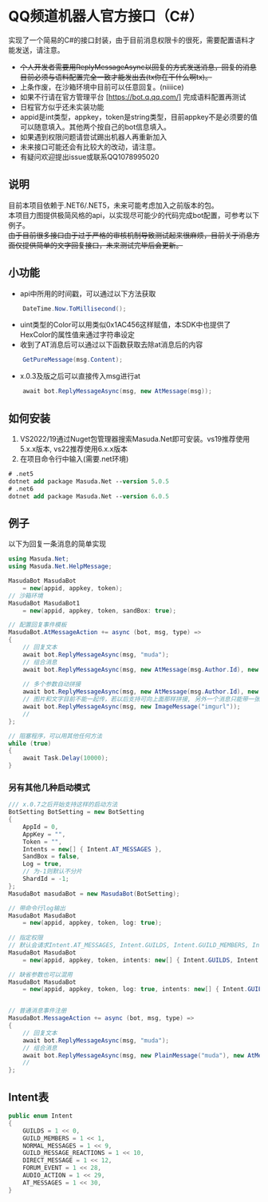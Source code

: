 # QQ频道机器人官方接口（C#）
实现了一个简易的C#的接口封装，由于目前消息权限卡的很死，需要配置语料才能发送，请注意。
- ~~个人开发者需要用ReplyMessageAsync以回复的方式发送消息，回复的消息目前必须与语料配置完全一致才能发出去(tx你在干什么啊tx)。~~
- 上条作废，在沙箱环境中目前可以任意回复。(niiiice)
- 如果不行请在官方管理平台 [https://bot.q.qq.com/] 完成语料配置再测试
- 日程官方似乎还未实装功能
- appid是int类型，appkey，token是string类型，目前appkey不是必须要的值可以随意填入。其他两个按自己的bot信息填入。
- 如果遇到权限问题请尝试踢出机器人再重新加入
- 未来接口可能还会有比较大的改动，请注意。
- 有疑问欢迎提出issue或联系QQ1078995020

## 说明
目前本项目依赖于.NET6/.NET5，未来可能考虑加入之前版本的包。  
本项目力图提供极简风格的api，以实现尽可能少的代码完成bot配置，可参考以下例子。  
~~由于目前很多接口由于过于严格的审核机制导致测试起来很麻烦，目前关于消息方面仅提供简单的文字回复接口，未来测试完毕后会更新。~~

## 小功能
- api中所用的时间戳，可以通过以下方法获取
``` C#
    DateTime.Now.ToMillisecond();
```
- uint类型的Color可以用类似0x1AC456这样赋值，本SDK中也提供了HexColor的属性值来通过字符串设定
- 收到了AT消息后可以通过以下函数获取去除at消息后的内容
``` C#
    GetPureMessage(msg.Content);
```
-  x.0.3及版之后可以直接传入msg进行at
``` C#
    await bot.ReplyMessageAsync(msg, new AtMessage(msg));
```
## 如何安装
1. VS2022/19通过Nuget包管理器搜索Masuda.Net即可安装。vs19推荐使用5.x.x版本, vs22推荐使用6.x.x版本
2. 在项目命令行中输入(需要.net环境)
``` ps
# .net5
dotnet add package Masuda.Net --version 5.0.5
# .net6
dotnet add package Masuda.Net --version 6.0.5
```

## 例子
以下为回复一条消息的简单实现
``` C#
using Masuda.Net;
using Masuda.Net.HelpMessage;

MasudaBot MasudaBot
    = new(appid, appkey, token);
// 沙箱环境
MasudaBot MasudaBot1
    = new(appid, appkey, token, sandBox: true);

// 配置回复事件模板
MasudaBot.AtMessageAction += async (bot, msg, type) => 
{ 
    // 回复文本
    await bot.ReplyMessageAsync(msg, "muda");
    // 组合消息
    await bot.ReplyMessageAsync(msg, new AtMessage(msg.Author.Id), new PlainMessage("muda"));
    
    // 多个参数自动拼接
    await bot.ReplyMessageAsync(msg, new AtMessage(msg.Author.Id), new PlainMessage("muda"), new AtMessage(msg.Author.Id));
    // 图片和文字目前不能一起传，若以后支持可向上面那样拼接, 另外一个消息只能带一张图，传入多个ImageMessage会覆盖
    await bot.ReplyMessageAsync(msg, new ImageMessage("imgurl"));
    //
};

// 阻塞程序，可以用其他任何方法
while (true)
{
    await Task.Delay(10000);
}
```
### 另有其他几种启动模式
``` C#
/// x.0.7之后开始支持这样的启动方法
BotSetting BotSetting = new BotSetting
{
    AppId = 0,
    AppKey = "",
    Token = "",
    Intents = new[] { Intent.AT_MESSAGES },
    SandBox = false,
    Log = true,
    // 为-1则默认不分片
    ShardId = -1;
};
MasudaBot masudaBot = new MasudaBot(BotSetting);

// 带命令行log输出
MasudaBot MasudaBot
    = new(appid, appkey, token, log: true);
    
// 指定权限
// 默认会请求Intent.AT_MESSAGES, Intent.GUILDS, Intent.GUILD_MEMBERS, Intent.GUILD_MESSAGE_REACTIONS四个权限, 如已开启了私域，可再请求Intent.NORMAL_MESSAGES权限
MasudaBot MasudaBot
    = new(appid, appkey, token, intents: new[] { Intent.GUILDS, Intent.AT_MESSAGES});

// 缺省参数也可以混用
MasudaBot MasudaBot
    = new(appid, appkey, token, log: true, intents: new[] { Intent.GUILDS, Intent.AT_MESSAGES});


// 普通消息事件注册
MasudaBot.MessageAction += async (bot, msg, type) => 
{ 
    // 回复文本
    await bot.ReplyMessageAsync(msg, "muda");
    // 组合消息
    await bot.ReplyMessageAsync(msg, new PlainMessage("muda"), new AtMessage(msg.Author.Id));
    //
};
```

## Intent表
``` C#
public enum Intent
{
    GUILDS = 1 << 0,
    GUILD_MEMBERS = 1 << 1,
    NORMAL_MESSAGES = 1 << 9,
    GUILD_MESSAGE_REACTIONS = 1 << 10,
    DIRECT_MESSAGE = 1 << 12,
    FORUM_EVENT = 1 << 28,
    AUDIO_ACTION = 1 << 29,
    AT_MESSAGES = 1 << 30,
}
```


